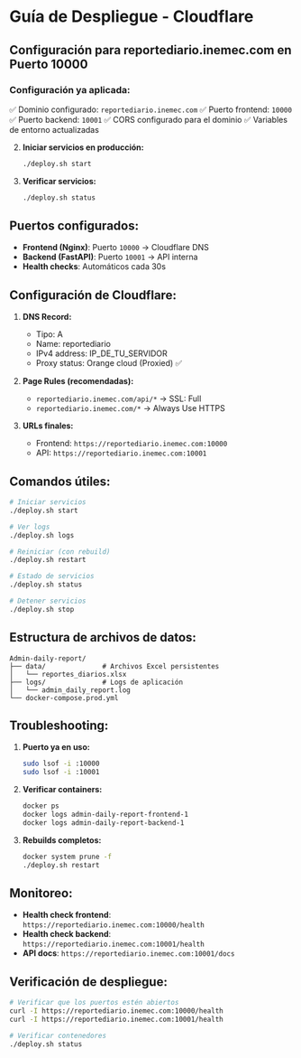 # Guía de Despliegue - Cloudflare

## Configuración para reportediario.inemec.com en Puerto 10000

### Configuración ya aplicada:
✅ Dominio configurado: `reportediario.inemec.com`
✅ Puerto frontend: `10000`
✅ Puerto backend: `10001`
✅ CORS configurado para el dominio
✅ Variables de entorno actualizadas

2. **Iniciar servicios en producción:**
   ```bash
   ./deploy.sh start
   ```

3. **Verificar servicios:**
   ```bash
   ./deploy.sh status
   ```

## Puertos configurados:

- **Frontend (Nginx)**: Puerto `10000` → Cloudflare DNS
- **Backend (FastAPI)**: Puerto `10001` → API interna
- **Health checks**: Automáticos cada 30s

## Configuración de Cloudflare:

1. **DNS Record:**
   - Tipo: A
   - Name: reportediario
   - IPv4 address: IP_DE_TU_SERVIDOR
   - Proxy status: Orange cloud (Proxied) ✅

2. **Page Rules (recomendadas):**
   - `reportediario.inemec.com/api/*` → SSL: Full
   - `reportediario.inemec.com/*` → Always Use HTTPS

3. **URLs finales:**
   - Frontend: `https://reportediario.inemec.com:10000`
   - API: `https://reportediario.inemec.com:10001`

## Comandos útiles:

```bash
# Iniciar servicios
./deploy.sh start

# Ver logs
./deploy.sh logs

# Reiniciar (con rebuild)
./deploy.sh restart

# Estado de servicios
./deploy.sh status

# Detener servicios
./deploy.sh stop
```

## Estructura de archivos de datos:

```
Admin-daily-report/
├── data/              # Archivos Excel persistentes
│   └── reportes_diarios.xlsx
├── logs/              # Logs de aplicación
│   └── admin_daily_report.log
└── docker-compose.prod.yml
```

## Troubleshooting:

1. **Puerto ya en uso:**
   ```bash
   sudo lsof -i :10000
   sudo lsof -i :10001
   ```

2. **Verificar containers:**
   ```bash
   docker ps
   docker logs admin-daily-report-frontend-1
   docker logs admin-daily-report-backend-1
   ```

3. **Rebuilds completos:**
   ```bash
   docker system prune -f
   ./deploy.sh restart
   ```

## Monitoreo:

- **Health check frontend**: `https://reportediario.inemec.com:10000/health`
- **Health check backend**: `https://reportediario.inemec.com:10001/health`  
- **API docs**: `https://reportediario.inemec.com:10001/docs`

## Verificación de despliegue:

```bash
# Verificar que los puertos estén abiertos
curl -I https://reportediario.inemec.com:10000/health
curl -I https://reportediario.inemec.com:10001/health

# Verificar contenedores
./deploy.sh status
```